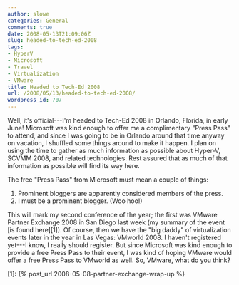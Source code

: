 ```yaml
---
author: slowe
categories: General
comments: true
date: 2008-05-13T21:09:06Z
slug: headed-to-tech-ed-2008
tags:
- HyperV
- Microsoft
- Travel
- Virtualization
- VMware
title: Headed to Tech-Ed 2008
url: /2008/05/13/headed-to-tech-ed-2008/
wordpress_id: 707
---
```


Well, it's official---I'm headed to Tech-Ed 2008 in Orlando, Florida, in early June! Microsoft was kind enough to offer me a complimentary "Press Pass" to attend, and since I was going to be in Orlando around that time anyway on vacation, I shuffled some things around to make it happen. I plan on using the time to gather as much information as possible about Hyper-V, SCVMM 2008, and related technologies. Rest assured that as much of that information as possible will find its way here.

The free "Press Pass" from Microsoft must mean a couple of things:

1. Prominent bloggers are apparently considered members of the press.
2. I must be a prominent blogger. (Woo hoo!)

This will mark my second conference of the year; the first was VMware Partner Exchange 2008 in San Diego last week (my summary of the event [is found here][1]). Of course, then we have the "big daddy" of virtualization events later in the year in Las Vegas: VMworld 2008. I haven't registered yet---I know, I really should register. But since Microsoft was kind enough to provide a free Press Pass to their event, I was kind of hoping VMware would offer a free Press Pass to VMworld as well. So, VMware, what do you think?

[1]: {% post_url 2008-05-08-partner-exchange-wrap-up %}
